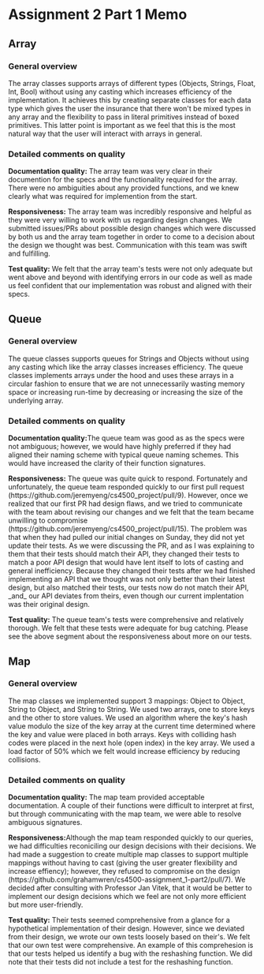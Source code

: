 <h1> Assignment 2 Part 1 Memo </h1>

</n></n>
<h2>Array</h2>
<h3>General overview</h3>
<p> The array classes supports arrays of different types (Objects, Strings, Float, Int, Bool) without using any casting which increases efficiency of the implementation. It achieves this by creating separate classes for each data type which gives the user the insurance that there won't be mixed types in any array and the flexibility to pass in literal primitives instead of boxed primitives. This latter point is important as we feel that this is the most natural way that the user will interact with arrays in general.</p>
</n><h3>Detailed comments on quality</h3>
<p><b> Documentation quality:</b> The array team was very clear in their documention for the specs and the functionality required for the array. There were no ambiguities about any provided functions, and we knew clearly what was required for implemention from the start.</p>
<p><b>Responsiveness:</b> The array team was incredibly responsive and helpful as they were very willing to work with us regarding design changes. We submitted issues/PRs about possible design changes which were discussed by both us and the array team together in order to come to a decision about the design we thought was best. Communication with this team was swift and fulfilling. </p>
<p><b>Test quality:</b> We felt that the array team's tests were not only adequate but went above and beyond with identifying errors in our code as well as made us feel confident that our implementation was robust and aligned with their specs. </p>

</n></n>
<h2>Queue</h2>
<h3>General overview</h3>
<p> The queue classes supports queues for Strings and Objects without using any casting which like the array classes increases efficiency. The queue classes implements arrays under the hood and uses these arrays in a circular fashion to ensure that we are not unnecessarily wasting memory space or increasing run-time by decreasing or increasing the size of the underlying array.</p>
</n><h3>Detailed comments on quality</h3>
<p><b> Documentation quality:</b>The queue team was good as as the specs were not ambiguous; however, we would have highly preferred if they had aligned their naming scheme with typical queue naming schemes. This would have increased the clarity of their function signatures.</p>
<p><b>Responsiveness:</b> The queue was quite quick to respond. Fortunately and unfortunately, the queue team responded quickly to our first pull request (https://github.com/jeremyeng/cs4500_project/pull/9). However, once we realized that our first PR had design flaws, and we tried to communicate with the team about revising our changes and we felt that the team became unwilling to compromise (https://github.com/jeremyeng/cs4500_project/pull/15). The problem was that when they had pulled our initial changes on Sunday, they did not yet update their tests. As we were discussing the PR, and as I was explaining to them that their tests should match their API, they changed their tests to match a poor API design that would have lent itself to lots of casting and general inefficiency. Because they changed their tests after we had finished implementing an API that we thought was not only better than their latest design, but also matched their tests, our tests now do not match their API, _and_ our API deviates from theirs, even though our current implentation was their original design. </p>
<p><b>Test quality:</b> The queue team's tests were comprehensive and relatively thorough. We felt that these tests were adequate for bug catching. Please see the above segment about the responsiveness about more on our tests.</p>


</n></n>
<h2>Map</h2>
<h3>General overview</h3>
<p>The map classes we implemented support 3 mappings: Object to Object, String to Object, and String to String. We used two arrays, one to store keys and the other to store values. We used an algorithm where the key's hash value modulo the size of the key array at the current time determined where the key and value were placed in both arrays. Keys with colliding hash codes were placed in the next hole (open index) in the key array. We used a load factor of 50% which we felt would increase efficiency by reducing collisions. </p>
</n><h3> Detailed comments on quality </h3>
<p><b> Documentation quality:</b> The map team provided acceptable documentation. A couple of their functions were difficult to interpret at first, but through communicating with the map team, we were able to resolve ambiguous signatures.</p>
<p><b>Responsiveness:</b>Although the map team responded quickly to our queries, we had difficulties reconiciling our design decisions with their decisions. We had made a suggestion to create multiple map classes to support multiple mappings without having to cast (giving the user greater flexibility and increase effiency); however, they refused to compromise on the design (https://github.com/grahamwren/cs4500-assignment_1-part2/pull/7). We decided after consulting with Professor Jan Vitek, that it would be better to implement our design decisions which we feel are not only more efficient but more user-friendly. </p>
<p><b>Test quality:</b> Their tests seemed comprehensive from a glance for a hypothetical implementation of their design. However, since we deviated from their design, we wrote our own tests loosely based on their's. We felt that our own test were comprehensive. An example of this comprehesion is that our tests helped us identify a bug with the reshashing function. We did note that their tests did not include a test for the reshashing function. </p>